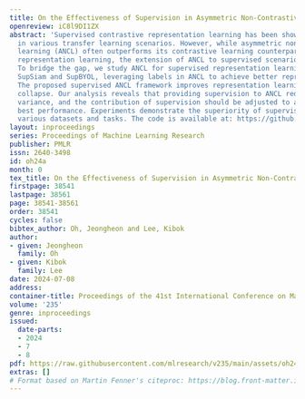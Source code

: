 ```yaml
---
title: On the Effectiveness of Supervision in Asymmetric Non-Contrastive Learning
openreview: iC8l9DI1ZX
abstract: 'Supervised contrastive representation learning has been shown to be effective
  in various transfer learning scenarios. However, while asymmetric non-contrastive
  learning (ANCL) often outperforms its contrastive learning counterpart in self-supervised
  representation learning, the extension of ANCL to supervised scenarios is less explored.
  To bridge the gap, we study ANCL for supervised representation learning, coined
  SupSiam and SupBYOL, leveraging labels in ANCL to achieve better representations.
  The proposed supervised ANCL framework improves representation learning while avoiding
  collapse. Our analysis reveals that providing supervision to ANCL reduces intra-class
  variance, and the contribution of supervision should be adjusted to achieve the
  best performance. Experiments demonstrate the superiority of supervised ANCL across
  various datasets and tasks. The code is available at: https://github.com/JH-Oh-23/Sup-ANCL.'
layout: inproceedings
series: Proceedings of Machine Learning Research
publisher: PMLR
issn: 2640-3498
id: oh24a
month: 0
tex_title: On the Effectiveness of Supervision in Asymmetric Non-Contrastive Learning
firstpage: 38541
lastpage: 38561
page: 38541-38561
order: 38541
cycles: false
bibtex_author: Oh, Jeongheon and Lee, Kibok
author:
- given: Jeongheon
  family: Oh
- given: Kibok
  family: Lee
date: 2024-07-08
address:
container-title: Proceedings of the 41st International Conference on Machine Learning
volume: '235'
genre: inproceedings
issued:
  date-parts:
  - 2024
  - 7
  - 8
pdf: https://raw.githubusercontent.com/mlresearch/v235/main/assets/oh24a/oh24a.pdf
extras: []
# Format based on Martin Fenner's citeproc: https://blog.front-matter.io/posts/citeproc-yaml-for-bibliographies/
---
```

